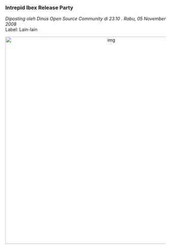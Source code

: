 ### **Intrepid Ibex Release Party**
_Diposting oleh Dinus Open Source Community di 23.10 . Rabu, 05 November 2008_
<br>
Label: Lain-lain 
<div align="center">
	<img src="./posts/2008-11-05-intrepid-ibex-release-party/pamflet+ubuntu+8.10+release+party.jpg" height="650px" alt="img">
</div> 